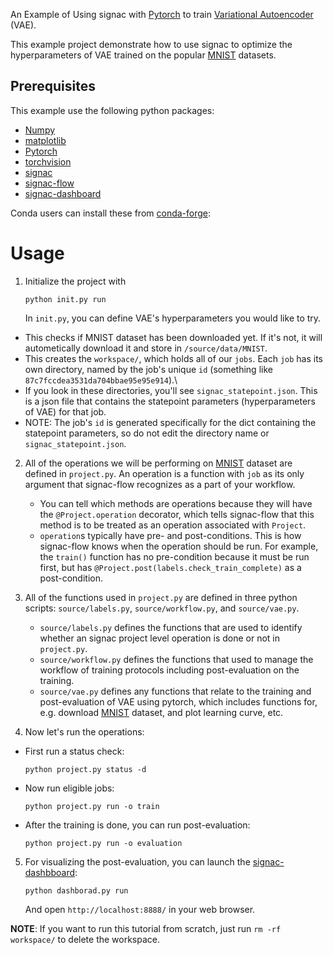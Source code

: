 An Example of Using signac with [Pytorch] to train [Variational Autoencoder] (VAE).

This example project demonstrate how to use signac to optimize the hyperparameters of VAE trained on the popular [MNIST] datasets.

[Variational Autoencoder]: https://arxiv.org/pdf/1312.6114.pdf
[Pytorch]: https://pytorch.org/
[MNIST]: https://pytorch.org/vision/main/generated/torchvision.datasets.MNIST.html

## Prerequisites

This example use the following python packages:

* [Numpy](https://github.com/numpy/numpy)
* [matplotlib](https://github.com/matplotlib/matplotlib)
* [Pytorch](https://github.com/pytorch/pytorch)
* [torchvision](https://github.com/pytorch/vision)
* [signac](https://github.com/glotzerlab/signac)
* [signac-flow](https://github.com/glotzerlab/signac-flow)
* [signac-dashboard](https://github.com/glotzerlab/signac-dashboard)

Conda users can install these from [conda-forge](https://conda-forge.org/):

# Usage

1. Initialize the project with

    ```
    python init.py run
    ```
    
    In `init.py`, you can define VAE's hyperparameters you would like to try.

- This checks if MNIST dataset has been downloaded yet. If it's not, it will autometically download it and store in `/source/data/MNIST`.
- This creates the `workspace/`, which holds all of our `jobs`. Each `job` has its own directory, named by the job's unique `id` (something like `87c7fccdea3531da704bbae95e95e914`).\
- If you look in these directories, you'll see `signac_statepoint.json`. This is a json file that contains the statepoint parameters (hyperparameters of VAE) for that job.
- NOTE: The job's `id` is generated specifically for the dict containing the statepoint parameters, so do not edit the directory name or `signac_statepoint.json`.

2. All of the operations we will be performing on [MNIST] dataset are defined in `project.py`. An operation is a function with `job` as its only argument that signac-flow recognizes as a part of your workflow.
    - You can tell which methods are operations because they will have the `@Project.operation` decorator, which tells signac-flow that this method is to be treated as an operation associated with `Project`.
    - `operation`s typically have pre- and post-conditions. This is how signac-flow knows when the operation should be run. For example, the `train()` function has no pre-condition because it must be run first, but has `@Project.post(labels.check_train_complete)` as a post-condition.
   
3. All of the functions used in `project.py` are defined in three python scripts: `source/labels.py`, `source/workflow.py`, and `source/vae.py`.
    - `source/labels.py` defines the functions that are used to identify whether an signac project level operation is done or not in `project.py`.
    - `source/workflow.py` defines the functions that used to manage the workflow of training protocols including post-evaluation on the training.
    - `source/vae.py` defines any functions that relate to the training and post-evaluation of VAE using pytorch, which includes functions for, e.g. download [MNIST] dataset, and plot learning curve, etc.

4. Now let's run the operations:

- First run a status check:

    ```
    python project.py status -d
    ```

- Now run eligible jobs:

    ```
    python project.py run -o train
    ```

- After the training is done, you can run post-evaluation:

    ```
    python project.py run -o evaluation
    ```

5. For visualizing the post-evaluation, you can launch the [signac-dashbboard](https://github.com/glotzerlab/signac-dashboard):

    ```
    python dashborad.py run
    ```
    
    And open `http://localhost:8888/` in your web browser. 

**NOTE**: If you want to run this tutorial from scratch, just run `rm -rf workspace/` to delete the workspace.
